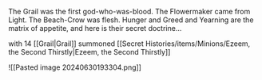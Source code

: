 The Grail was the first god-who-was-blood. The Flowermaker came from Light. The Beach-Crow was flesh. Hunger and Greed and Yearning are the matrix of appetite, and here is their secret doctrine...

with 14 [[Grail|Grail]] summoned [[Secret Histories/items/Minions/Ezeem, the Second Thirstly|Ezeem, the Second Thirstly]] 

![[Pasted image 20240630193304.png]]